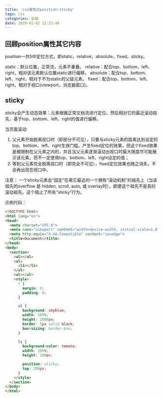 ```yaml
---
title: 'css属性之position:sticky'
tags: css
categories: 前端
date: 2020-01-02 22:23:49
---
```



## 回顾position属性其它内容
position一共5中定位方式，即static，relative，absolute，fixed，sticky。

static：默认位置，正常流，元素不重叠。
relative：配合top、bottom、left、right，相对该元素默认位置static进行偏移。
absolute：配合top、bottom、left、right，相对于不为static的父级元素。
fixed：配合top、bottom、left、right，相对于视口(viewport，浏览器窗口)。

<!-- more -->

## sticky
sticky会产生动态效果：元素根据正常文档流进行定位，然后相对它的最近滚动祖先，基于top、bottom、left、right的值进行偏移。

当页面滚动:
1. 父元素开始脱离视口时（即部分不可见），只要与sticky元素的距离达到设定的top、bottom、left、right生效门槛，产生fixed定位的效果，但这个fixed效果是被限制在父元素之内的，并且当父元素逐渐滚动出视口时最大限度尽可能展示该元素，而不一定使用top、bottom、left、right设定的值；
2. 等到父元素完全脱离视口时（即完全不可见），fixed定位效果也随之消失，不会再出现在视口中。

注意：
一个sticky元素会“固定”在离它最近的一个拥有“滚动机制”的祖先上（当该祖先的overflow 是 hidden, scroll, auto, 或 overlay时），即便这个祖先不是真的滚动祖先。这个阻止了所有“sticky”行为。

示例代码：
```html
<!DOCTYPE html>
<html lang="en">
<head>
  <meta charset="UTF-8">
  <meta name="viewport" content="width=device-width, initial-scale=1.0">
  <meta http-equiv="X-UA-Compatible" content="ie=edge">
  <title>Document</title>
</head>
<body>
  <section>
    <ul></ul>
    <ul>
      <li></li>
    </ul>
    <ul></ul>
    <style>
      * {
        margin: 0;
        padding: 0;
      }

      ul {
        background: skyblue;
        width: 100%;
        height: 2000px;
        border: 5px solid black;
        box-sizing: border-box;
      }

      li {
        background-color: tomato;
        width: 100%;
        height: 100px;

        position: sticky;
        top: 200px;
      }
    </style>
  </section>
</body>
</html>
```